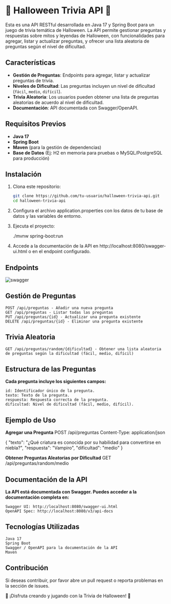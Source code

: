 # 🎃 Halloween Trivia API 🎃

Esta es una API RESTful desarrollada en Java 17 y Spring Boot para un juego de trivia temática de Halloween. La API permite gestionar preguntas y respuestas sobre mitos y leyendas de Halloween, con funcionalidades para agregar, listar y actualizar preguntas, y ofrecer una lista aleatoria de preguntas según el nivel de dificultad.

## Características

- **Gestión de Preguntas**: Endpoints para agregar, listar y actualizar preguntas de trivia.
- **Niveles de Dificultad**: Las preguntas incluyen un nivel de dificultad (`fácil`, `medio`, `difícil`).
- **Trivia Aleatoria**: Los usuarios pueden obtener una lista de preguntas aleatorias de acuerdo al nivel de dificultad.
- **Documentación**: API documentada con Swagger/OpenAPI.

## Requisitos Previos

- **Java 17**
- **Spring Boot**
- **Maven** (para la gestión de dependencias)
- **Base de Datos** (Ej: H2 en memoria para pruebas o MySQL/PostgreSQL para producción)

## Instalación

1. Clona este repositorio:
   ```bash
   git clone https://github.com/tu-usuario/halloween-trivia-api.git
   cd halloween-trivia-api

2. Configura el archivo application.properties con los datos de tu base de datos y las variables de entorno.

3. Ejecuta el proyecto:

    ./mvnw spring-boot:run

4. Accede a la documentación de la API en http://localhost:8080/swagger-ui.html o en el endpoint configurado.

## Endpoints

![swagger](https://raw.githubusercontent.com/fjmarson/TriviaHalloween/refs/heads/main/src/main/resources/image/Swagger.png?token=GHSAT0AAAAAACZUN6J4TTP27FAF5TBXKIOUZZAY6FA)

## Gestión de Preguntas

    POST /api/preguntas - Añadir una nueva pregunta
    GET /api/preguntas - Listar todas las preguntas
    PUT /api/preguntas/{id} - Actualizar una pregunta existente
    DELETE /api/preguntas/{id} - Eliminar una pregunta existente

## Trivia Aleatoria

    GET /api/preguntas/random/{dificultad} - Obtener una lista aleatoria de preguntas según la dificultad (fácil, medio, difícil)

## Estructura de las Preguntas

**Cada pregunta incluye los siguientes campos:**

    id: Identificador único de la pregunta.
    texto: Texto de la pregunta.
    respuesta: Respuesta correcta de la pregunta.
    dificultad: Nivel de dificultad (fácil, medio, difícil).

## Ejemplo de Uso

**Agregar una Pregunta**
POST /api/preguntas
Content-Type: application/json

{
  "texto": "¿Qué criatura es conocida por su habilidad para convertirse en niebla?",
  "respuesta": "Vampiro",
  "dificultad": "medio"
}

**Obtener Preguntas Aleatorias por Dificultad**
GET /api/preguntas/random/medio

## Documentación de la API

**La API está documentada con Swagger. Puedes acceder a la documentación completa en:**

    Swagger UI: http://localhost:8080/swagger-ui.html
    OpenAPI Spec: http://localhost:8080/v3/api-docs

## Tecnologías Utilizadas

    Java 17
    Spring Boot
    Swagger / OpenAPI para la documentación de la API
    Maven

## Contribución

Si deseas contribuir, por favor abre un pull request o reporta problemas en la sección de issues.

🎃 ¡Disfruta creando y jugando con la Trivia de Halloween! 👻

